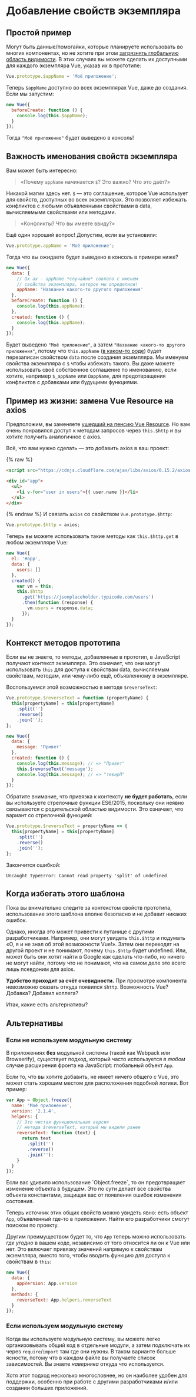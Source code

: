 # Добавление свойств экземпляра

## Простой пример

Могут быть данные/помогайки, которые планируете использовать во многих компонентах, но не хотите при этом [загрязнять глобальную область видимости](https://github.com/getify/You-Dont-Know-JS/blob/2nd-ed/scope-closures/ch3.md). В этих случаях вы можете сделать их доступными для каждого экземпляра Vue, указав их в прототипе:

```js
Vue.prototype.$appName = 'Моё приложение';
```

Теперь `$appName` доступно во всех экземплярах Vue, даже до создания. Если мы запустим:

```js
new Vue({
  beforeCreate: function () {
    console.log(this.$appName);
  }
});
```

Тогда `"Моё приложение"` будет выведено в консоль!

## Важность именования свойств экземпляра

Вам может быть интересно:

> «Почему `appName` начинается `$`? Это важно? Что это даёт?»

Никакой магии здесь нет. `$` — это соглашение, которое Vue использует для свойств, доступных во всех экземплярах. Это позволяет избежать конфликтов с любыми объявленными свойствами в data, вычисляемыми свойствами или методами.

> «Конфликты? Что вы имеете ввиду?»

Ещё один хороший вопрос! Допустим, если вы установили:

```js
Vue.prototype.appName = 'Моё приложение';
```

Тогда что вы ожидаете будет выведено в консоль в примере ниже?

```js
new Vue({
  data: {
    // Ох ах - appName *случайно* совпало с именем
    // свойства экземпляра, которое мы определили!
    appName: 'Название какого-то другого приложения'
  },
  beforeCreate: function () {
    console.log(this.appName);
  },
  created: function () {
    console.log(this.appName);
  }
});
```

Будет выведено `"Моё приложение"`, а затем `"Название какого-то другого приложения"`, потому что `this.appName` ([в каком-то роде](https://github.com/getify/You-Dont-Know-JS/blob/2nd-ed/objects-classes/ch5.md)) будет перезаписан свойством `data` после создания экземпляра. Мы именуем свойства экземпляра с `$` чтобы избежать такого. Вы даже можете использовать своё собственное соглашение по именованию, если хотите, например `$_appName` или `ΩappName`, для предотвращения конфликтов с добавками или будущими функциями.

## Пример из жизни: замена Vue Resource на axios

Предположим, вы заменяете [ушедший на пенсию Vue Resource](https://medium.com/the-vue-point/retiring-vue-resource-871a82880af4). Но вам очень понравился доступ к методам запросов через `this.$http` и вы хотите получить аналогичное с axios.

Всё, что вам нужно сделать — это добавить axios в ваш проект:

{% raw %}
```html
<script src="https://cdnjs.cloudflare.com/ajax/libs/axios/0.15.2/axios.js"></script>

<div id="app">
  <ul>
    <li v-for="user in users">{{ user.name }}</li>
  </ul>
</div>
```
{% endraw %}
И связать `axios` со свойством `Vue.prototype.$http`:

```js
Vue.prototype.$http = axios;
```

Теперь вы можете использовать такие методы как `this.$http.get` в любом экземпляре Vue:

```js
new Vue({
  el: '#app',
  data: {
    users: []
  },
  created() {
    var vm = this;
    this.$http
      .get('https://jsonplaceholder.typicode.com/users')
      .then(function (response) {
        vm.users = response.data;
      });
  }
});
```

## Контекст методов прототипа

Если вы не знаете, то методы, добавленные в прототип, в JavaScript получают контекст экземпляра. Это означает, что они могут использовать `this` для доступа к свойствам data, вычисляемым свойствам, методам, или чему-либо ещё, объявленному в экземпляре.

Воспользуемся этой возможностью в методе `$reverseText`:

```js
Vue.prototype.$reverseText = function (propertyName) {
  this[propertyName] = this[propertyName]
    .split('')
    .reverse()
    .join('');
};

new Vue({
  data: {
    message: 'Привет'
  },
  created: function () {
    console.log(this.message); // => "Привет"
    this.$reverseText('message');
    console.log(this.message); // => "тевирП"
  }
});
```

Обратите внимание, что привязка к контексту **не будет работать**, если вы используете стрелочные функции ES6/2015, поскольку они неявно связываются с родительской областью видимости. Это означает, что вариант со стрелочной функцией:

```js
Vue.prototype.$reverseText = propertyName => {
  this[propertyName] = this[propertyName]
    .split('')
    .reverse()
    .join('');
};
```

Закончится ошибкой:

```log
Uncaught TypeError: Cannot read property 'split' of undefined
```

## Когда избегать этого шаблона

Пока вы внимательно следите за контекстом свойств прототипа, использование этого шаблона вполне безопасно и не добавит никаких ошибок.

Однако, иногда это может привести к путанице с другими разработчиками. Например, они могут увидеть `this.$http` и подумать «О, я и не знал об этой возможности Vue!». Затем они переходят на другой проект и не понимают, почему `this.$http` будет undefined. Или, может быть они хотят найти в Google как сделать что-либо, но ничего не могут найти, потому что не понимают, что на самом деле это всего лишь псевдоним для axios.

**Удобство приходит за счёт очевидности.** При просмотре компонента невозможно сказать откуда появился `$http`. Возможность Vue? Добавка? Добавил коллега?

Итак, какие есть альтернативы?

## Альтернативы

### Если не используем модульную систему

В приложениях **без** модульной системы (такой как Webpack или Browserify), существует подход, который часто используется _в любом_ случае расширения фронта на JavaScript: глобальный объект `App`.

Если то, что вы хотите добавить, не имеет ничего общего с Vue, это может стать хорошим местом для расположения подобной логики. Вот пример:

```js
var App = Object.freeze({
  name: 'Моё приложение',
  version: '2.1.4',
  helpers: {
    // Это чистая функциональная версия
    // метода $reverseText, который мы видели ранее
    reverseText: function (text) {
      return text
        .split('')
        .reverse()
        .join('');
    }
  }
});
```

<p class="tip">Если вас удивило использование `Object.freeze`, то он предотвращает изменение объекта в будущем. Это по сути делает все свойства объекта константами, защищая вас от появления ошибок изменения состояния.</p>

Теперь источник этих общих свойств можно увидеть явно: есть объект `App`, объявленный где-то в приложении. Найти его разработчики смогут поиском по проекту.

Другим преимуществом будет то, что `App` теперь можно использовать _где угодно_ в вашем коде, независимо от того относится ли он к Vue или нет. Это включает привязку значений напрямую к свойствам экземпляра, вместо того, чтобы вводить функцию для доступа к свойствам в `this`:

```js
new Vue({
  data: {
    appVersion: App.version
  },
  methods: {
    reverseText: App.helpers.reverseText
  }
});
```

### Если используем модульную систему

Когда вы используете модульную систему, вы можете легко организовывать общий код в отдельные модули, а затем подключать их через `require`/`import` там где они нужны. В таком варианте больше ясности, потому что в каждом файле вы получаете список зависимостей. Вы знаете _наверняка_ откуда что используется.

Хотя этот подход несколько многословнее, но он наиболее удобен для поддержки, особенно при работе с другими разработчиками и/или создании больших приложений.
